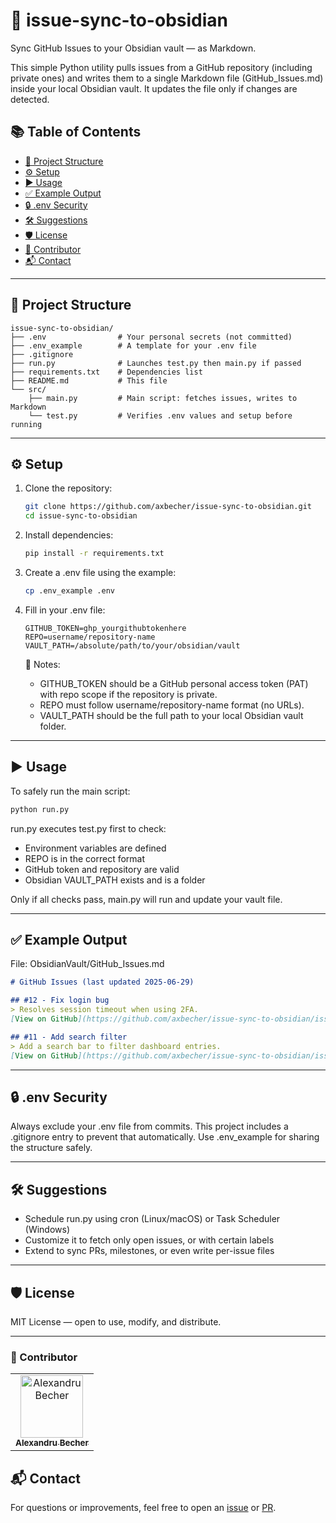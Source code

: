 # 🧠 issue-sync-to-obsidian

Sync GitHub Issues to your Obsidian vault — as Markdown.

This simple Python utility pulls issues from a GitHub repository (including private ones) and writes them to a single Markdown file (GitHub_Issues.md) inside your local Obsidian vault. It updates the file only if changes are detected.

## 📚 Table of Contents

- [📁 Project Structure](#-project-structure)
- [⚙️ Setup](#️-setup)
- [▶️ Usage](#️-usage)
- [✅ Example Output](#-example-output)
- [🔒 .env Security](#-env-security)
- [🛠 Suggestions](#-suggestions)
- [🛡 License](#-license)
- [🤝 Contributor](#-contributor)
- [📬 Contact](#-contact)

---

## 📁 Project Structure

```
issue-sync-to-obsidian/
├── .env                # Your personal secrets (not committed)
├── .env_example        # A template for your .env file
├── .gitignore
├── run.py              # Launches test.py then main.py if passed
├── requirements.txt    # Dependencies list
├── README.md           # This file
└── src/
    ├── main.py         # Main script: fetches issues, writes to Markdown
    └── test.py         # Verifies .env values and setup before running
```

---

## ⚙️ Setup

1. Clone the repository:

   ```bash
   git clone https://github.com/axbecher/issue-sync-to-obsidian.git
   cd issue-sync-to-obsidian
   ```

2. Install dependencies:

   ```bash
   pip install -r requirements.txt
   ```

3. Create a .env file using the example:

   ```bash
   cp .env_example .env
   ```

4. Fill in your .env file:

   ```
   GITHUB_TOKEN=ghp_yourgithubtokenhere
   REPO=username/repository-name
   VAULT_PATH=/absolute/path/to/your/obsidian/vault
   ```

   📌 Notes:
   - GITHUB_TOKEN should be a GitHub personal access token (PAT) with repo scope if the repository is private.
   - REPO must follow username/repository-name format (no URLs).
   - VAULT_PATH should be the full path to your local Obsidian vault folder.

---

## ▶️ Usage

To safely run the main script:

```bash
python run.py
```

run.py executes test.py first to check:

- Environment variables are defined
- REPO is in the correct format
- GitHub token and repository are valid
- Obsidian VAULT_PATH exists and is a folder

Only if all checks pass, main.py will run and update your vault file.

---

## ✅ Example Output

File: ObsidianVault/GitHub_Issues.md

```markdown
# GitHub Issues (last updated 2025-06-29)

## #12 - Fix login bug
> Resolves session timeout when using 2FA.
[View on GitHub](https://github.com/axbecher/issue-sync-to-obsidian/issues/12)

## #11 - Add search filter
> Add a search bar to filter dashboard entries.
[View on GitHub](https://github.com/axbecher/issue-sync-to-obsidian/issues/11)
```

---

## 🔒 .env Security

Always exclude your .env file from commits. This project includes a .gitignore entry to prevent that automatically. Use .env_example for sharing the structure safely.

---

## 🛠 Suggestions

- Schedule run.py using cron (Linux/macOS) or Task Scheduler (Windows)
- Customize it to fetch only open issues, or with certain labels
- Extend to sync PRs, milestones, or even write per-issue files

---

## 🛡 License

MIT License — open to use, modify, and distribute.

---

### 🤝 Contributor
<table>
  <tbody>
    <tr>
      <td align="center"><a href="https://axbecher.com"><img src="https://avatars.githubusercontent.com/u/72851811?v=4" width="100px;" alt="Alexandru Becher"/><br /><sub><b>Alexandru Becher</b></sub></a><br />
      </td>
    </tr>
  </tbody>
</table>

## 📬 Contact
For questions or improvements, feel free to open an [issue](https://github.com/axbecher/issue-sync-to-obsidian/issues) or [PR](https://github.com/axbecher/issue-sync-to-obsidian/pulls).